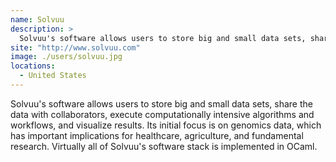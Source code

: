 ```yaml
---
name: Solvuu
description: > 
  Solvuu's software allows users to store big and small data sets, share the data with collaborators, execute computationally intensive algorithms and workflows, and visualize results.
site: "http://www.solvuu.com"
image: ./users/solvuu.jpg
locations: 
  - United States
---
```


Solvuu's software allows users to store big and small data sets, share the data with collaborators, execute computationally intensive algorithms and workflows, and visualize results. Its initial focus is on genomics data, which has important implications for healthcare, agriculture, and fundamental research. Virtually all of Solvuu's software stack is implemented in OCaml.
